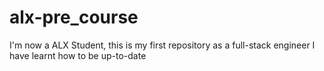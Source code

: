 # alx-pre_course
I'm now a ALX Student, this is my first repository as a full-stack engineer 
I have learnt how to be up-to-date
